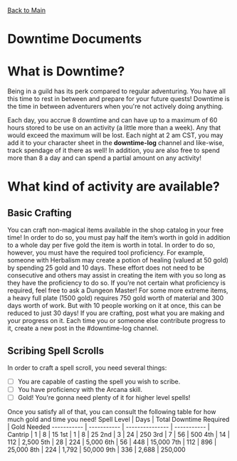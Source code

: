 [Back to Main](https://jtrinh3.github.io/Guild-of-the-Fangs-Documents/)
# Downtime Documents

# What is Downtime?
Being in a guild has its perk compared to regular adventuring. You have all this time to rest in between and prepare for your future quests! Downtime is the time in between adventurers when you're not actively doing anything.

Each day, you accrue 8 downtime and can have up to a maximum of 60 hours stored to be use on an activity (a little more than a week). Any that would exceed the maximum will be lost. Each night at 2 am CST, you may add it to your character sheet in the **downtime-log** channel and like-wise, track spendage of it there as well! In addition, you are also free to spend more than 8 a day and can spend a partial amount on any activity!

# What kind of activity are available?

## Basic Crafting
You can craft non-magical items available in the shop catalog in your free time! In order to do so, you must pay half the item’s worth in gold in addition to a whole day per five gold the item is worth in total. In order to do so, however, you must have the required tool proficiency. For example, someone with Herbalism may create a potion of healing (valued at 50 gold) by spending 25 gold and 10 days. These effort does not need to be consecutive and others may assist in creating the item with you so long as they have the proficiency to do so. If you’re not certain what proficiency is required, feel free to ask a Dungeon Master!
For some more extreme items, a heavy full plate (1500 gold) requires 750 gold worth of material and 300 days worth of work. But with 10 people working on it at once, this can be reduced to just 30 days!
If you are crafting, post what you are making and your progress on it. Each time you or someone else contribute progress to it, create a new post in the #downtime-log channel.

## Scribing Spell Scrolls
In order to craft a spell scroll, you need several things:

- [ ] You are capable of casting the spell you wish to scribe.
- [ ] You have proficiency with the Arcana skill.
- [ ] Gold! You're gonna need plenty of it for higher level spells!

Once you satisfy all of that, you can consult the following table for how much gold and time you need!
Spell Level | Days | Total Downtime Required | Gold Needed
----------- | ----------- | --------------- | ----------- |
Cantrip	| 1 | 8 | 15 
1st	| 1 | 8 | 25 
2nd	| 3 | 24 | 250 
3rd	| 7 | 56 | 500 
4th	| 14 | 112 | 2,500 
5th	| 28 | 224 | 5,000 
6th	| 56 | 448 | 15,000 
7th	| 112 | 896 | 25,000 
8th	| 224 | 1,792 | 50,000 
9th	| 336 | 2,688 | 250,000 
